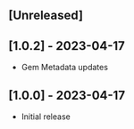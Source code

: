 ## [Unreleased]

## [1.0.2] - 2023-04-17

- Gem Metadata updates

## [1.0.0] - 2023-04-17

- Initial release
